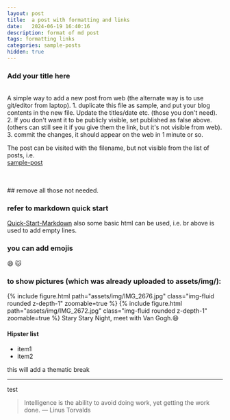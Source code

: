 ```yaml
---
layout: post
title:  a post with formatting and links
date:   2024-06-19 16:40:16
description: format of md post
tags: formatting links
categories: sample-posts
hidden: true
---
```


### Add your title here
<br/>
A simple way to add a new post from web (the alternate way is to use git/editor from laptop).
1. duplicate this file as sample, and put your blog contents in the new file. Update the titles/date etc. (those you don't need).
2. If you don't want it to be publicly visible, set published as false above. (others can still see it if you give them the link, but it's not visible from web).
3. commit the changes, it should appear on the web in 1 minute or so.

The post can be visited with the filename, but not visible from the list of posts, i.e.
<br/>
[sample-post](https://yaxy-jasmine.github.io/blog/2024/sample-post/)


<br/>
<br/>
## remove all those not needed.

### refer to markdown quick start
[Quick-Start-Markdown](https://github.com/jorditorresBCN/Quick-Start/blob/master/Quick-Start-Markdown.md)
also some basic html can be used, i.e. br above is used to add empty lines.

### you can add emojis
:smile: :cat:

### to show pictures (which was already uploaded to assets/img/):
{% include figure.html path="assets/img/IMG_2676.jpg" class="img-fluid rounded z-depth-1" zoomable=true %}
{% include figure.html path="assets/img/IMG_2672.jpg" class="img-fluid rounded z-depth-1" zoomable=true %}
Stary Stary Night, meet with Van Gogh.:smile:


#### Hipster list
<ul>
    <li>item1</li>
    <li>item2</li>

</ul>

this will add a thematic break
<hr>
test

<blockquote>
   Intelligence is the ability to avoid doing work, yet getting the work done.
    — Linus Torvalds
</blockquote>
